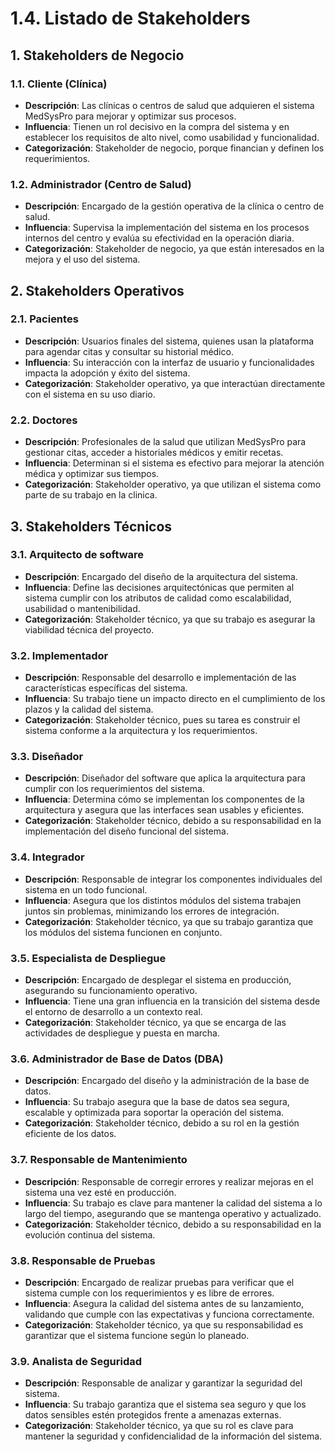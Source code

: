 # 1.4. Listado de Stakeholders

## 1. Stakeholders de Negocio

### 1.1. Cliente (Clínica)

- **Descripción**: Las clínicas o centros de salud que adquieren el sistema MedSysPro para mejorar y optimizar sus procesos.
- **Influencia**: Tienen un rol decisivo en la compra del sistema y en establecer los requisitos de alto nivel, como usabilidad y funcionalidad.
- **Categorización**: Stakeholder de negocio, porque financian y definen los requerimientos.

### 1.2. Administrador (Centro de Salud)

- **Descripción**: Encargado de la gestión operativa de la clínica o centro de salud.
- **Influencia**: Supervisa la implementación del sistema en los procesos internos del centro y evalúa su efectividad en la operación diaria.
- **Categorización**: Stakeholder de negocio, ya que están interesados en la mejora y el uso del sistema.

## 2. Stakeholders Operativos

### 2.1. Pacientes

- **Descripción**: Usuarios finales del sistema, quienes usan la plataforma para agendar citas y consultar su historial médico.
- **Influencia**: Su interacción con la interfaz de usuario y funcionalidades impacta la adopción y éxito del sistema.
- **Categorización**: Stakeholder operativo, ya que interactúan directamente con el sistema en su uso diario.

### 2.2. Doctores

- **Descripción**: Profesionales de la salud que utilizan MedSysPro para gestionar citas, acceder a historiales médicos y emitir recetas.
- **Influencia**: Determinan si el sistema es efectivo para mejorar la atención médica y optimizar sus tiempos.
- **Categorización**: Stakeholder operativo, ya que utilizan el sistema como parte de su trabajo en la clinica.

## 3. Stakeholders Técnicos

### 3.1. Arquitecto de software

- **Descripción**: Encargado del diseño de la arquitectura del sistema.
- **Influencia**: Define las decisiones arquitectónicas que permiten al sistema cumplir con los atributos de calidad como escalabilidad, usabilidad o mantenibilidad.
- **Categorización**: Stakeholder técnico, ya que su trabajo es asegurar la viabilidad técnica del proyecto.

### 3.2. Implementador

- **Descripción**: Responsable del desarrollo e implementación de las características específicas del sistema.
- **Influencia**: Su trabajo tiene un impacto directo en el cumplimiento de los plazos y la calidad del sistema.
- **Categorización**: Stakeholder técnico, pues su tarea es construir el sistema conforme a la arquitectura y los requerimientos.

### 3.3. Diseñador

- **Descripción**: Diseñador del software que aplica la arquitectura para cumplir con los requerimientos del sistema.
- **Influencia**: Determina cómo se implementan los componentes de la arquitectura y asegura que las interfaces sean usables y eficientes.
- **Categorización**: Stakeholder técnico, debido a su responsabilidad en la implementación del diseño funcional del sistema.

### 3.4. Integrador

- **Descripción**: Responsable de integrar los componentes individuales del sistema en un todo funcional.
- **Influencia**: Asegura que los distintos módulos del sistema trabajen juntos sin problemas, minimizando los errores de integración.
- **Categorización**: Stakeholder técnico, ya que su trabajo garantiza que los módulos del sistema funcionen en conjunto.

### 3.5. Especialista de Despliegue

- **Descripción**: Encargado de desplegar el sistema en producción, asegurando su funcionamiento operativo.
- **Influencia**: Tiene una gran influencia en la transición del sistema desde el entorno de desarrollo a un contexto real.
- **Categorización**: Stakeholder técnico, ya que se encarga de las actividades de despliegue y puesta en marcha.

### 3.6. Administrador de Base de Datos (DBA)

- **Descripción**: Encargado del diseño y la administración de la base de datos.
- **Influencia**: Su trabajo asegura que la base de datos sea segura, escalable y optimizada para soportar la operación del sistema.
- **Categorización**: Stakeholder técnico, debido a su rol en la gestión eficiente de los datos.

### 3.7. Responsable de Mantenimiento

- **Descripción**: Responsable de corregir errores y realizar mejoras en el sistema una vez esté en producción.
- **Influencia**: Su trabajo es clave para mantener la calidad del sistema a lo largo del tiempo, asegurando que se mantenga operativo y actualizado.
- **Categorización**: Stakeholder técnico, debido a su responsabilidad en la evolución continua del sistema.

### 3.8. Responsable de Pruebas

- **Descripción**: Encargado de realizar pruebas para verificar que el sistema cumple con los requerimientos y es libre de errores.
- **Influencia**: Asegura la calidad del sistema antes de su lanzamiento, validando que cumple con las expectativas y funciona correctamente.
- **Categorización**: Stakeholder técnico, ya que su responsabilidad es garantizar que el sistema funcione según lo planeado.

### 3.9. Analista de Seguridad

- **Descripción**: Responsable de analizar y garantizar la seguridad del sistema.
- **Influencia**: Su trabajo garantiza que el sistema sea seguro y que los datos sensibles estén protegidos frente a amenazas externas.
- **Categorización**: Stakeholder técnico, ya que su rol es clave para mantener la seguridad y confidencialidad de la información del sistema.
